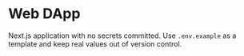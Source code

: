 # Web DApp

Next.js application with no secrets committed. Use `.env.example` as a template and keep real values out of version control.
